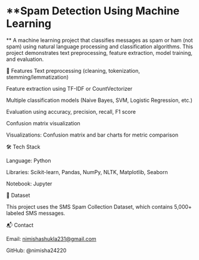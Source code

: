 # **Spam Detection Using Machine Learning
**
A machine learning project that classifies messages as spam or ham (not spam) using natural language processing and classification algorithms. This project demonstrates text preprocessing, feature extraction, model training, and evaluation.

🚀 Features Text preprocessing (cleaning, tokenization, stemming/lemmatization)

Feature extraction using TF-IDF or CountVectorizer

Multiple classification models (Naive Bayes, SVM, Logistic Regression, etc.)

Evaluation using accuracy, precision, recall, F1 score

Confusion matrix visualization

Visualizations: Confusion matrix and bar charts for metric comparison

🛠 Tech Stack

Language: Python

Libraries: Scikit-learn, Pandas, NumPy, NLTK, Matplotlib, Seaborn

Notebook: Jupyter

📁 Dataset

This project uses the SMS Spam Collection Dataset, which contains 5,000+ labeled SMS messages.

📬 Contact

Email: nimishashukla231@gmail.com

GitHub: @nimisha24220
